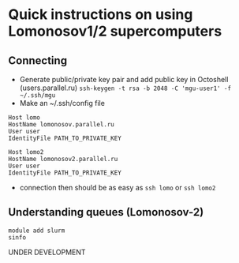 # Quick instructions on using Lomonosov1/2 supercomputers
## Connecting
- Generate public/private key pair and add public key in Octoshell (users.parallel.ru)
`ssh-keygen -t rsa -b 2048 -C 'mgu-user1' -f ~/.ssh/mgu`
- Make an ~/.ssh/config file
```
Host lomo
HostName lomonosov.parallel.ru
User user
IdentityFile PATH_TO_PRIVATE_KEY

Host lomo2
HostName lomonosov2.parallel.ru
User user
IdentityFile PATH_TO_PRIVATE_KEY
```
- connection then should be as easy as ```ssh lomo``` or ```ssh lomo2```


## Understanding queues (Lomonosov-2)
```
module add slurm
sinfo
```
UNDER DEVELOPMENT
